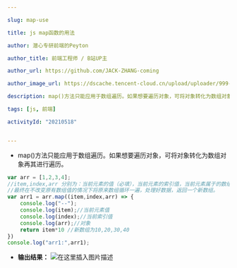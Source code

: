 ```yaml
---

slug: map-use

title: js map函数的用法

author: 潜心专研前端的Peyton

author_title: 前端工程师 / B站UP主

author_url: https://github.com/JACK-ZHANG-coming

author_image_url: https://dscache.tencent-cloud.cn/upload/uploader/999-12e331ae5bd4149e615b9056a1a05b198a70c0d7.png

description: map()方法只能应用于数组遍历。如果想要遍历对象，可将对象转化为数组对象再其进行遍历。下面让我们来了解map的用法吧~

tags: [js, 前端]

activityId: "20210518"


---
```




 - map()方法只能应用于数组遍历。如果想要遍历对象，可将对象转化为数组对象再其进行遍历。

```javascript
var arr = [1,2,3,4];
//item,index,arr 分别为：当前元素的值（必填），当前元素的索引值，当前元素属于的数组对象
//最终在不改变原有数组值的情况下将原来数组循环一遍，处理好数据，返回一个新数组。
var arr1 = arr.map((item,index,arr) => {
    console.log("--");
    console.log(item);//当前元素值
    console.log(index);//当前索引值
    console.log(arr);//对象
    return item*10 //新数组为10,20,30,40
})
console.log("arr1:",arr1);
```

 - **输出结果：**
![在这里插入图片描述](https://img-blog.csdnimg.cn/20200901150019426.png?x-oss-process=image/watermark,type_ZmFuZ3poZW5naGVpdGk,shadow_10,text_aHR0cHM6Ly9ibG9nLmNzZG4ubmV0L3dlaXhpbl80MzIwNzEwMw==,size_16,color_FFFFFF,t_70#pic_center)